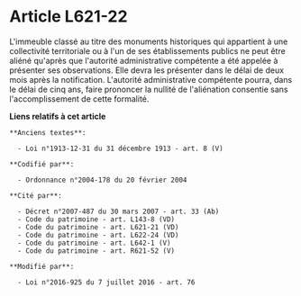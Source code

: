 # Article L621-22

L'immeuble classé au titre des monuments historiques qui appartient              à une collectivité territoriale ou à l'un de
ses établissements publics ne peut être aliéné qu'après que l'autorité administrative compétente a été appelée à présenter
ses observations. Elle devra les présenter dans le délai de deux mois après la notification. L'autorité administrative
compétente pourra, dans le délai de cinq ans, faire prononcer la nullité de l'aliénation consentie sans l'accomplissement de
cette formalité.

**Liens relatifs à cet article**

	**Anciens textes**:

	  - Loi n°1913-12-31 du 31 décembre 1913 - art. 8 (V)

	**Codifié par**:

	  - Ordonnance n°2004-178 du 20 février 2004

	**Cité par**:

	  - Décret n°2007-487 du 30 mars 2007 - art. 33 (Ab)
	  - Code du patrimoine - art. L143-8 (VD)
	  - Code du patrimoine - art. L621-21 (VD)
	  - Code du patrimoine - art. L622-24 (VD)
	  - Code du patrimoine - art. L642-1 (V)
	  - Code du patrimoine - art. R621-52 (V)

	**Modifié par**:

	  - Loi n°2016-925 du 7 juillet 2016 - art. 76
